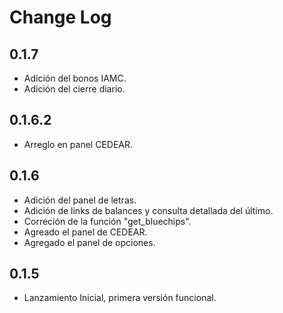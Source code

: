 Change Log
==========
0.1.7
---
- Adición del bonos IAMC.
- Adición del cierre diario.

0.1.6.2
---
- Arreglo en panel CEDEAR.

0.1.6
---
- Adición del panel de letras.
- Adición de links de balances y consulta detallada del último.
- Correción de la función "get_bluechips".
- Agreado el panel de CEDEAR.
- Agregado el panel de opciones.

0.1.5
---
- Lanzamiento Inicial, primera versión funcional.
